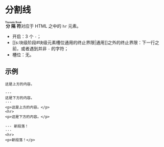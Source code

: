 # 分割线

**<ruby>分隔符<rt>Thematic Break</rt></ruby>**&#x200B;对应于 HTML 之中的<wbr />
`hr` 元素。

- 开启：3 个 `-`；
- [[s:块级阶段#块级元素槽位通用的终止界限|通用]]之外的终止界限：下一行之前，或者遇到<wbr />
  并非 `-` 的字符；
- 槽位：无。

## 示例

```example
这是上方的内容。

---
这是下方的内容。
···
<p>这是上方的内容。</p>
<hr>
<p>这是下方的内容。</p>
```

```example
--- 新段落！
···
<hr>
<p>新段落！</p>
```
